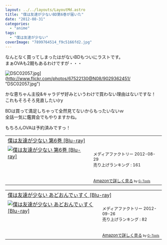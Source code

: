 ```yaml
---
layout: ../../layouts/LayoutMd.astro
title: "僕は友達が少ないBD第6巻が届いた"
date: "2012-08-31"
categories: 
  - "anime"
tags: 
  - "僕は友達が少ない"
coverImage: "7899764514_f9c5166fd2.jpg"
---
```


なんとなく買ってしまったはがないBDもついにラストです。  
まぁOVAも2期もあるわけですが・・・

![DSC02057.jpg](/archive/images/9029362451_91f7767271.jpg)](http://www.flickr.com/photos/67522130@N08/9029362451/ "DSC02057.jpg")

かな恵ちゃん主役&キャラデザ好みというわけで買わない理由はないですな！  
これもそろそろ見直したい(ry

BDは買って満足しちゃって全然見てないからもったいないｗ  
全話一気に鑑賞会でもやりますかね。

もちろんOVAは予約済みですっ！

<table cellpadding="5" border="0"><tbody><tr><td colspan="2"><a href="https://www.amazon.co.jp/exec/obidos/ASIN/B005S8R3DQ/mizuka123-22/" target="_blank">僕は友達が少ない 第6巻 [Blu-ray]</a></td></tr><tr><td valign="top"><a href="https://www.amazon.co.jp/exec/obidos/ASIN/B005S8R3DQ/mizuka123-22/" target="_blank"><img border="0" alt="僕は友達が少ない 第6巻 [Blu-ray]" src="images/51cVrXAsCPL._SL160_.jpg"></a></td><td valign="top"><font size="-1"><br>メディアファクトリー 2012-08-29<br>売り上げランキング : 161<br><br><br><a href="https://www.amazon.co.jp/exec/obidos/ASIN/B005S8R3DQ/mizuka123-22/" target="_blank">Amazonで詳しく見る</a></font><font size="-2"> by <a href="http://www.goodpic.com/mt/aws/index.html">G-Tools</a></font></td></tr></tbody></table>

<table cellpadding="5" border="0"><tbody><tr><td colspan="2"><a href="https://www.amazon.co.jp/exec/obidos/ASIN/B007Y2P6LU/mizuka123-22/" target="_blank">僕は友達が少ない あどおんでぃすく [Blu-ray]</a></td></tr><tr><td valign="top"><a href="https://www.amazon.co.jp/exec/obidos/ASIN/B007Y2P6LU/mizuka123-22/" target="_blank"><img border="0" alt="僕は友達が少ない あどおんでぃすく [Blu-ray]" src="images/51frGyn5hFL._SL160_.jpg"></a></td><td valign="top"><font size="-1"><br>メディアファクトリー 2012-09-26<br>売り上げランキング : 82<br><br><br><a href="https://www.amazon.co.jp/exec/obidos/ASIN/B007Y2P6LU/mizuka123-22/" target="_blank">Amazonで詳しく見る</a></font><font size="-2"> by <a href="http://www.goodpic.com/mt/aws/index.html">G-Tools</a></font></td></tr></tbody></table>
